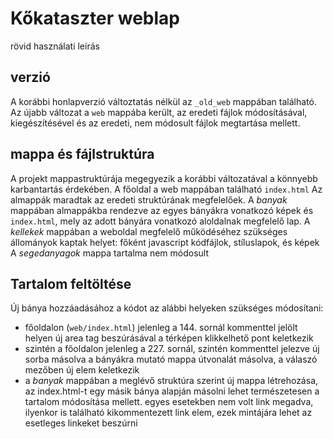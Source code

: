 # Kőkataszter weblap
rövid használati leírás

## verzió

A korábbi honlapverzió változtatás nélkül az ```_old_web``` mappában található.
Az újabb változat a ```web``` mappába került, az eredeti fájlok módosításával, kiegészítésével és az eredeti, nem módosult fájlok megtartása mellett.

## mappa és fájlstruktúra

A projekt mappastruktúrája megegyezik a korábbi változatával a könnyebb karbantartás érdekében.
A főoldal a web mappában található ```index.html```
Az almappák maradtak az eredeti struktúrának megfelelőek.
A _banyak_ mappában almappákba rendezve az egyes bányákra vonatkozó képek és ```index.html```, mely az adott bányára vonatkozó aloldalnak megfelelő lap.
A _kellekek_ mappában a weboldal megfelelő működéséhez szükséges állományok kaptak helyet: főként javascript kódfájlok, stíluslapok, és képek
A _segedanyagok_ mappa tartalma nem módosult

## Tartalom feltöltése

Új bánya hozzáadásához a kódot az alábbi helyeken szükséges módosítani:
* főoldalon (```web/index.html```) jelenleg a 144. sornál kommenttel jelölt helyen új area tag beszúrásával a térképen klikkelhető pont keletkezik
* szintén a főoldalon jelenleg a 227. sornál, szintén kommenttel jelezve új sorba másolva a bányákra mutató mappa útvonalát másolva, a válaszó mezőben új elem keletkezik
* a _banyak_ mappában a meglévő struktúra szerint új mappa létrehozása, az index.html-t egy másik bánya alapján másolni lehet természetesen a tartalom módosítása mellett.
    egyes esetekben nem volt link megadva, ilyenkor is található kikommentezett link elem, ezek mintájára lehet az esetleges linkeket beszúrni
